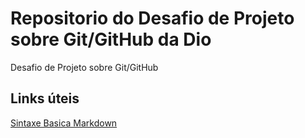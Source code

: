 # Repositorio do Desafio de Projeto sobre Git/GitHub da Dio
Desafio de Projeto sobre Git/GitHub

## Links úteis 
[Sintaxe Basica Markdown](https://www.markdownguide.org/basic-syntax/)

